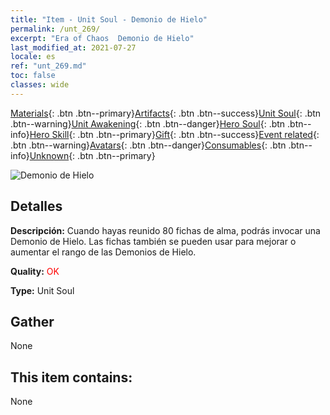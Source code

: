 ```yaml
---
title: "Item - Unit Soul - Demonio de Hielo"
permalink: /unt_269/
excerpt: "Era of Chaos  Demonio de Hielo"
last_modified_at: 2021-07-27
locale: es
ref: "unt_269.md"
toc: false
classes: wide
---
```

 [Materials](/ItemsES/){: .btn .btn--primary}[Artifacts](/ItemsES/Artifacts/){: .btn .btn--success}[Unit Soul](/ItemsES/UnitSoul/){: .btn .btn--warning}[Unit Awakening](/ItemsES/UnitAwakening/){: .btn .btn--danger}[Hero Soul](/ItemsES/HeroSoul/){: .btn .btn--info}[Hero Skill](/ItemsES/HeroSkill/){: .btn .btn--primary}[Gift](/ItemsES/Gift/){: .btn .btn--success}[Event related](/ItemsES/Events/){: .btn .btn--warning}[Avatars](/ItemsES/Avatars/){: .btn .btn--danger}[Consumables](/ItemsES/Consumables/){: .btn .btn--info}[Unknown](/ItemsES/Unknown/){: .btn .btn--primary}

 ![Demonio de Hielo](/images/u/ti_bingmo.jpg)

## Detalles
 **Descripción:** Cuando hayas reunido 80 fichas de alma, podrás invocar una Demonio de Hielo. Las fichas también se pueden usar para mejorar o aumentar el rango de las Demonios de Hielo.

 **Quality:** <span style="color: #FF0000">OK</span>

 **Type:** Unit Soul

## Gather

  None

## This item contains:

  None

